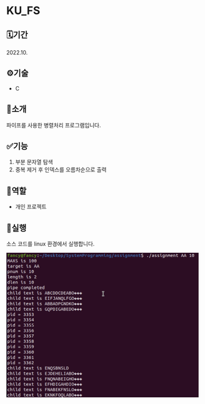 # KU_FS

## 🗓️기간
2022.10.

## ⚙️기술
- C

## 📖소개
파이프를 사용한 병렬처리 프로그램입니다.

## ✅기능
1. 부분 문자열 탐색
2. 중복 제거 후 인덱스를 오름차순으로 출력

## 👥역할
- 개인 프로젝트


## 🚀실행
소스 코드를 linux 환경에서 실행합니다.

![이미지](실행.png)
